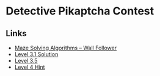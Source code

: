 # Detective Pikaptcha Contest

## Links
* [Maze Solving Algorithms – Wall Follower](http://br4d.net/maze-solving-algorithms-wall-follower/)
* [Level 3.1 Solution](https://www.codingame.com/replay/399335753)
* [Level 3.5](https://www.codingame.com/replay/399324548)
* [Level 4 Hint](https://imgur.com/a/sBUDo9n)
